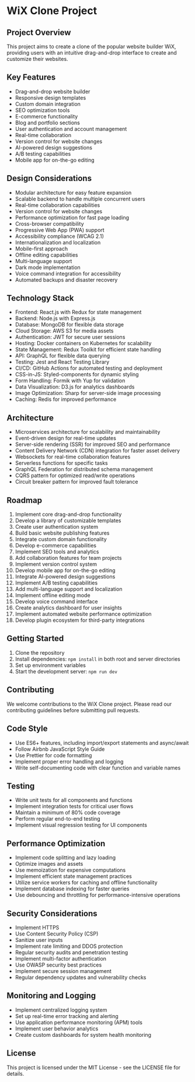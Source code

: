 # WiX Clone Project

## Project Overview

This project aims to create a clone of the popular website builder WiX, providing users with an
intuitive drag-and-drop interface to create and customize their websites.

## Key Features

-   Drag-and-drop website builder
-   Responsive design templates
-   Custom domain integration
-   SEO optimization tools
-   E-commerce functionality
-   Blog and portfolio sections
-   User authentication and account management
-   Real-time collaboration
-   Version control for website changes
-   AI-powered design suggestions
-   A/B testing capabilities
-   Mobile app for on-the-go editing

## Design Considerations

-   Modular architecture for easy feature expansion
-   Scalable backend to handle multiple concurrent users
-   Real-time collaboration capabilities
-   Version control for website changes
-   Performance optimization for fast page loading
-   Cross-browser compatibility
-   Progressive Web App (PWA) support
-   Accessibility compliance (WCAG 2.1)
-   Internationalization and localization
-   Mobile-first approach
-   Offline editing capabilities
-   Multi-language support
-   Dark mode implementation
-   Voice command integration for accessibility
-   Automated backups and disaster recovery

## Technology Stack

-   Frontend: React.js with Redux for state management
-   Backend: Node.js with Express.js
-   Database: MongoDB for flexible data storage
-   Cloud Storage: AWS S3 for media assets
-   Authentication: JWT for secure user sessions
-   Hosting: Docker containers on Kubernetes for scalability
-   State Management: Redux Toolkit for efficient state handling
-   API: GraphQL for flexible data querying
-   Testing: Jest and React Testing Library
-   CI/CD: GitHub Actions for automated testing and deployment
-   CSS-in-JS: Styled-components for dynamic styling
-   Form Handling: Formik with Yup for validation
-   Data Visualization: D3.js for analytics dashboards
-   Image Optimization: Sharp for server-side image processing
-   Caching: Redis for improved performance

## Architecture

-   Microservices architecture for scalability and maintainability
-   Event-driven design for real-time updates
-   Server-side rendering (SSR) for improved SEO and performance
-   Content Delivery Network (CDN) integration for faster asset delivery
-   Websockets for real-time collaboration features
-   Serverless functions for specific tasks
-   GraphQL Federation for distributed schema management
-   CQRS pattern for optimized read/write operations
-   Circuit breaker pattern for improved fault tolerance

## Roadmap

1. Implement core drag-and-drop functionality
2. Develop a library of customizable templates
3. Create user authentication system
4. Build basic website publishing features
5. Integrate custom domain functionality
6. Develop e-commerce capabilities
7. Implement SEO tools and analytics
8. Add collaboration features for team projects
9. Implement version control system
10. Develop mobile app for on-the-go editing
11. Integrate AI-powered design suggestions
12. Implement A/B testing capabilities
13. Add multi-language support and localization
14. Implement offline editing mode
15. Develop voice command interface
16. Create analytics dashboard for user insights
17. Implement automated website performance optimization
18. Develop plugin ecosystem for third-party integrations

## Getting Started

1. Clone the repository
2. Install dependencies: `npm install` in both root and server directories
3. Set up environment variables
4. Start the development server: `npm run dev`

## Contributing

We welcome contributions to the WiX Clone project. Please read our contributing guidelines before
submitting pull requests.

## Code Style

-   Use ES6+ features, including import/export statements and async/await
-   Follow Airbnb JavaScript Style Guide
-   Use Prettier for code formatting
-   Implement proper error handling and logging
-   Write self-documenting code with clear function and variable names

## Testing

-   Write unit tests for all components and functions
-   Implement integration tests for critical user flows
-   Maintain a minimum of 80% code coverage
-   Perform regular end-to-end testing
-   Implement visual regression testing for UI components

## Performance Optimization

-   Implement code splitting and lazy loading
-   Optimize images and assets
-   Use memoization for expensive computations
-   Implement efficient state management practices
-   Utilize service workers for caching and offline functionality
-   Implement database indexing for faster queries
-   Use debouncing and throttling for performance-intensive operations

## Security Considerations

-   Implement HTTPS
-   Use Content Security Policy (CSP)
-   Sanitize user inputs
-   Implement rate limiting and DDOS protection
-   Regular security audits and penetration testing
-   Implement multi-factor authentication
-   Use OWASP security best practices
-   Implement secure session management
-   Regular dependency updates and vulnerability checks

## Monitoring and Logging

-   Implement centralized logging system
-   Set up real-time error tracking and alerting
-   Use application performance monitoring (APM) tools
-   Implement user behavior analytics
-   Create custom dashboards for system health monitoring

## License

This project is licensed under the MIT License - see the LICENSE file for details.
